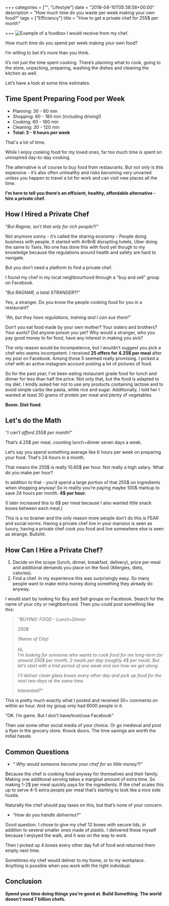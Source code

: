 +++
categories = ["", "Lifestyle"]
date = "2018-04-10T05:38:58+00:00"
description = "How much time do you waste per week making your own food?"
tags = ["Efficiency"]
title = "How to get a private chef for 255$ per month"

+++
![Example of a foodbox I would receive from my chef.](/uploads/2018/04/10/privatechef.jpg "A box of food for $4")

How much time do you spend per week making your own food?

I’m willing to bet it’s more than you think.

It’s not just the time spent cooking. There’s planning what to cook, going to the store, unpacking, preparing, washing the dishes and cleaning the kitchen as well.

Let’s have a look at some time estimates.

## Time Spent Preparing Food per Week

* Planning: 30 - 60 min
* Shopping: 60 - 180 min (including driving!)
* Cooking: 60 - 180 min
* Cleaning: 30 - 120 min
* **Total:  3 - 9 hours per week**

That's a lot of time.

While I enjoy cooking food for my loved ones, far too much time is spent on uninspired day-to-day cooking.

The alternative is of course to buy food from restaurants. But not only is this expensive - it’s also often unhealthy and risks becoming very unvaried unless you happen to travel a lot for work and can visit new places all the time.

**I’m here to tell you there’s an efficient, healthy, affordable alternative - hire a private chef.**

## How I Hired a Private Chef

_“But Ragnar, isn’t that only for rich people?!”_

Not anymore sonny - it’s called the sharing economy - People doing business with people. It started with AirBnB disrupting hotels, Uber doing the same to Taxis. No one has done this with food yet though to my knowledge because the regulations around health and safety are hard to navigate.

But you don’t need a platform to find a private chef.

I found my chef in my local neighbourhood through a "buy and sell" group on Facebook.

_"But RAGNAR, a total STRANGER?!”_

Yes, a stranger. Do you know the people cooking food for you in a restaurant?

_“Ah, but they have regulations, training and I can sue them!”_

Don’t you eat food made by your own mother? Your sisters and brothers? Your aunts? Did anyone poison you yet? Why would a stranger, who you pay good money to for food, have any interest in making you sick?

The only reason would be incompetence, but I wouldn’t suggest you pick a chef who seems incompetent. I received **25 offers for 4.25$ per meal** after my post on Facebook. Among those 5 seemed really promising. I picked a chef with an active instagram account posting a lot of pictures of food.

So for the past year, I’ve been eating restaurant grade food for lunch and dinner for less than half the price. Not only that, but the food is adapted to my diet. I kindly asked her not to use any products containing lactose and to avoid simple carbs like pasta, white rice and sugar. Additionally, I told her I wanted at least 30 grams of protein per meal and plenty of vegetables.

**Boom. Diet fixed**.

## Let's do the Math

_“I can’t afford 255$ per month!”_

That’s 4.25$ per meal, counting lunch+dinner seven days a week.

Let’s say you spend something average like 6 hours per week on preparing your food. That's 24 hours in a month.

That means the 255$ is really 10.65$ per hour. Not really a high salary. What do you make per hour?

In addition to that - you’d spend a large portion of that 255$ on ingredients when shopping anyway! So in reality you’re paying maybe 100$ markup to save 24 hours per month. **4$ per hour.**

\(I later increased this to 6$ per meal because I also wanted little snack boxes between each meal.)

This is a no brainer and the only reason more people don’t do this is FEAR and social norms. Having a private chef live in your mansion is seen as luxury, having a private chef cook you food and live somewhere else is seen as strange.  Bullshit.

## How Can I Hire a Private Chef?

1. Decide on the scope (lunch, dinner, breakfast, delivery), price per meal and additional demands you place on the food (Allergies, diets, calories).
2. Find a chef. In my experience this was surprisingly easy. So many people want to make extra money doing something they already do anyway.

I would start by looking for Buy and Sell groups on Facebook. Search for the name of your city or neighborhood. Then you could post something like this:

> _“BUYING: FOOD - Lunch+Dinner_<br/>
>
> _250$_<br/>
>
> _(Name of City)_<br/>  
> _Hi,_  
> _I’m looking for someone who wants to cook food for me long-term for around 250$ per month, 2 meals per day (roughly 4$ per meal). But let’s start with a trial period of one week and see how we get along._
>
> _I’ll deliver clean glass boxes every other day and pick up food for the next two days at the same time._
>
> _Interested?”_

This is pretty much exactly what I posted and received 30+ comments on within an hour. And my group only had 6000 people in it.

“OK. I’m game. But I don’t have/trust/use Facebook”

Then use some other social media of your choice. Or go medieval and post a flyer in the grocery store. Knock doors. The time savings are worth the initial hassle.

## Common Questions

* _“ Why would someone become your chef for so little money?!”_

Because the chef is cooking food anyway for themselves and their family. Making one additional serving takes a marginal amount of extra time. So making 1-2$ per meal quickly pays for the ingredients. If the chef scales this up to serve 4-5 extra people per meal that’s starting to look like a nice side hustle.

Naturally the chef should pay taxes on this, but that’s none of your concern.

* _“How do you handle deliveries?”_

Good question. I chose to give my chef 12 boxes with secure lids, in addition to several smaller ones made of plastic. I delivered these myself because I enjoyed the walk, and it was on the way to work.

Then I picked up 4 boxes every other day full of food and returned them empty next time.

Sometimes my chef would deliver to my home, or to my workplace. Anything is possible when you work with the right individual.

## Conclusion

**Spend your time doing things you’re good at. Build Something. The world doesn’t need 7 billion chefs.**